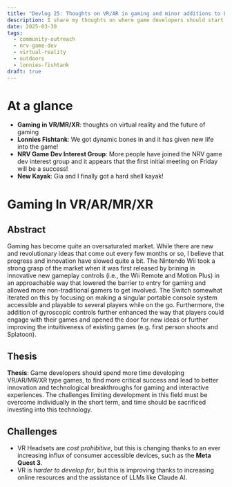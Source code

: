 ```yaml
---
title: "Devlog 25: Thoughts on VR/AR in gaming and minor additions to Lonnies Fishtank"
description: I share my thoughts on where game developers should start spending their time to stand out in an oversaturated market, and provide minor updates on Lonnies Fishtank, NRV Game Dev, and life
date: 2025-03-30
tags:
  - community-outreach
  - nrv-game-dev
  - virtual-reality
  - outdoors
  - lonnies-fishtank
draft: true
---
```


# At a glance 
- **Gaming in VR/MR/XR**: thoughts on virtual reality and the future of gaming
- **Lonnies Fishtank**: We got dynamic bones in and it has given new life into the game!
- **NRV Game Dev Interest Group**: More people have joined the NRV game dev interest group and it appears that the first initial meeting on Friday will be a success!
- **New Kayak**: Gia and I finally got a hard shell kayak!


# Gaming In VR/AR/MR/XR

## Abstract

Gaming has become quite an oversaturated market. While there are new and revolutionary ideas that come out every few months or so, I believe that progress and innovation have slowed quite a bit. The Nintendo Wii took a strong grasp of the market when it was first released by brining in innovative new gameplay controls (i.e., the Wii Remote and Motion Plus) in an approachable way that lowered the barrier to entry for gaming and allowed more non-traditional gamers to get involved. The Switch somewhat iterated on this by focusing on making a singular portable console system accessible and playable to several players while on the go. Furthermore, the addition of gyroscopic controls further enhanced the way that players could engage with their games and opened the door for new ideas or further improving the intuitiveness of existing games (e.g. first person shoots and Splatoon).

## Thesis

**Thesis**: Game developers should spend more time developing VR/AR/MR/XR type games, to find more critical success and lead to better innovation and technological breakthroughs for gaming and interactive experiences. The challenges limiting development in this field must be overcome individually in the short term, and time should be sacrificed investing into this technology.

## Challenges
- VR Headsets are *cost prohibitive*, but this is changing thanks to an ever increasing influx of consumer accessible devices, such as the **Meta Quest 3**.
- VR is *harder to develop for*, but this is improving thanks to increasing online resources and the assistance of LLMs like Claude AI.
